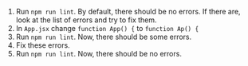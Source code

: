 1. Run `npm run lint`. By default, there should be no errors.
   If there are, look at the list of errors and try to fix them.
2. In `App.jsx` change `function App() {` to `function Ap() {`
3. Run `npm run lint`. Now, there should be some errors.
4. Fix these errors.
5. Run `npm run lint`. Now, there should be no errors.
